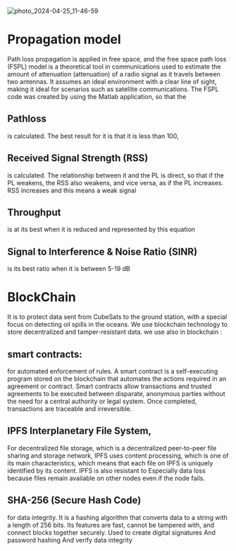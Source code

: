 ![photo_2024-04-25_11-46-59](https://github.com/OhoodH/Update-SWIFT.SAT-Propagation-and-Blockchain/assets/159652185/9f37343e-27e6-4d75-9037-52f55b8877fe)


# Propagation model 
Path loss propagation is applied in free space, and the free space path loss (FSPL) model is a theoretical tool in communications used to estimate the amount of attenuation (attenuation) of a radio signal as it travels between two antennas. It assumes an ideal environment with a clear line of sight, making it ideal for scenarios such as satellite communications.
The FSPL code was created by using the Matlab application, so that the 
## Pathloss 
is calculated. The best result for it is that it is less than 100,
## Received Signal Strength (RSS)
is calculated. The relationship between it and the PL is direct, so that if the PL weakens, the RSS also weakens, and vice versa, as if the PL increases. RSS increases and this means a weak signal

## Throughput 
is at its best when it is reduced and represented by this equation

## Signal to Interference & Noise Ratio (SINR)
is its best ratio when it is between
  5-19 dB

  # BlockChain 
  It is to protect data sent from CubeSats to the ground station, with a special focus on detecting oil spills in the oceans.
We use blockchain technology to store decentralized and tamper-resistant data.
we use also in blockchain :

  ## smart contracts:
 for automated enforcement of rules. A smart contract is a self-executing program stored on the blockchain that automates the actions required in an agreement or contract. Smart contracts allow transactions and trusted agreements to be executed between disparate, anonymous parties without the need for a central authority or legal system. Once completed, transactions are traceable and irreversible.

## IPFS Interplanetary File System,
For decentralized file storage, which is a decentralized peer-to-peer file sharing and storage network, IPFS uses content processing, which is one of its main characteristics, which means that each file on IPFS is uniquely identified by its content. IPFS is also resistant to Especially data loss because files remain available on other nodes even if the node fails.

  ## SHA-256 (Secure Hash Code) 
  for data integrity. It is a hashing algorithm that converts data to a string with a length of 256 bits. Its features are fast, cannot be tampered with, and connect blocks together securely.
Used to create digital signatures
And password hashing
And verify data integrity
